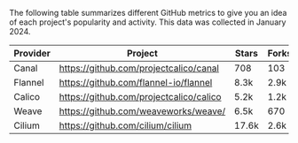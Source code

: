 <!-- releaseTask -->
The following table summarizes different GitHub metrics to give you an idea of each project's popularity and activity. This data was collected in January 2024.

| Provider | Project | Stars | Forks | Contributors |
| ---- | ---- | ---- | ---- | ---- |
| Canal | https://github.com/projectcalico/canal | 708 | 103 | 20 |
| Flannel | https://github.com/flannel-io/flannel | 8.3k | 2.9k | 231 |
| Calico | https://github.com/projectcalico/calico | 5.2k | 1.2k | 332 |
| Weave | https://github.com/weaveworks/weave/ | 6.5k | 670 | 87 |
| Cilium | https://github.com/cilium/cilium | 17.6k | 2.6k | 689 |
